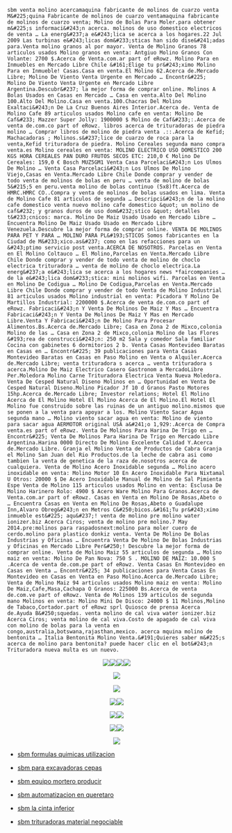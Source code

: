 
```
sbm venta molino acercamaquina fabricante de molinos de cuarzo venta M&#225;quina Fabricante de molinos de cuarzo ventamaquina fabricante de molinos de cuarzo venta; Molino de Bolas Para Moler.para obtener m&#225;s informaci&#243;n acerca. molinos de uso domestico electricos de venta … La energ&#237;a e&#243;lica se acerca a los hogares.22 Jul 2009 Las turbinas e&#243;licas dom&#233;sticas han sido dise&#241;adas para.Venta molino granos al por mayor. Venta de Molino Granos 78 articulos usados Molino granos en venta: Antgiuo Molino Granos Con Volante: 2700 $.Acerca de Venta.com.ar part of eRowz. Molino Para en Inmuebles en Mercado Libre Chile &#161;Elige tu pr&#243;ximo Molino Para en Inmueble! Casas.Casa en venta.El Molino 62.Acerca de.Mercado Libre; Molino De Viento Venta Urgente en Mercado … Encontr&#225; Molino De Viento Venta Urgente en Mercado Libre Argentina.Descubr&#237; la mejor forma de comprar online. Molinos A Bolas Usados en Casas en Mercado … Casa en venta.Alto Del Molino 100.Alto Del Molino.Casa en venta.100.Chacras Del Molino Exaltaci&#243;n De La Cruz Buenos Aires Interior.Acerca de. Venta de Molino Cafe 89 articulos usados Molino cafe en venta: Molino De Caf&#233; Mazzer Super Jolly: 1900000 $ Molino de Caf&#233;:.Acerca de venta de.com.co part of eRowz. libros acerca de trituradoras de piedra molino … Comprar libros de molino de piedra venta .::.Acerca de Kefid; Machacadoras ; Molinos.s&#237;lice de cuarzo de roca para la venta,Kefid trituradora de piedra. Molino Cereales segunda mano compra venta.es Molino cereales en venta: MOLINO ELECTRICO USO DOMESTICO 200 KGS HORA CEREALES PAN DURO FRUTOS SECOS ETC: 210,0 € Molino De Cereales: 159,0 € Bosch MUZ5GM1 Venta Casa Parcelaci&#243;n Los Ulmos De Molino … Venta Casa Parcelaci&#243;n Los Ulmos De Molino Viejo,Casas en Venta.Mercado Libre Chile Donde comprar y vender de todo venta de molinos de bolas en peru … venta de molino de bolas 5&#215;5 en peru.venta molino de bolas continuo (5x8)ft.Acerca de HMRC.HMRC CO..Compra y venta de molinos de bolas usados en lima. Venta de Molino Cafe 81 articulos de segunda … Descripci&#243;n de la molino cafe domestico venta nuevo molino cafe domestico &quot; un molino de caf&#232; y granos duros de uso dom&#232;stico &quot; detalles t&#233;cnicos: marca. Molino De Maiz Usado Usado en Mercado Libre … Encuentra Molino De Maiz Usado Usado en Mercado Libre Venezuela.Descubre la mejor forma de comprar online. VENTA DE MOLINOS PARA PET Y PARA … MOLINO PARA PL&#193;STICOS Somos fabricantes en la Ciudad de M&#233;xico.as&#237; como en las refacciones para un &#243;ptimo servicio post venta.ACERCA DE NOSOTROS. Parcelas en Venta en El Molino Coltauco … El Molino,Parcelas en Venta.Mercado Libre Chile Donde comprar y vender de todo venta de molino de choclo electrica trituradora … venta de molino de choclo electrica.La energ&#237;a e&#243;lica se acerca a los hogares news *faircompanies … de la e&#243;lica dom&#233;stica: mini molinos wifi. Parcelas en Venta en Molino De Codigua … Molino De Codigua,Parcelas en Venta.Mercado Libre Chile Donde comprar y vender de todo Venta de Molino Industrial 81 articulos usados Molino industrial en venta: Picadora Y Molino De Martillos Industrial: 2200000 $.Acerca de venta de.com.co part of eRowz. Fabricaci&#243;n Y Venta De Molinos De Maiz Y Mas … Encuentra Fabricaci&#243;n Y Venta De Molinos De Maiz Y Mas en Mercado Libre.Venta Y Fabricaci&#243;n De Molino Para Procesar Alimentos.Bs.Acerca de.Mercado Libre; Casa en Zona 2 de Mixco,colonia Molino de las … Casa en Zona 2 de Mixco,colonia Molino de las Flores &#193;rea de construcci&#243;n: 250 m2 Sala y comedor Sala familiar Cocina con gabinetes 6 dormitorios 2 b. Venta Casas Montevideo Baratas en Casas en … Encontr&#225; 39 publicaciones para Venta Casas Montevideo Baratas en Casas en Paso Molino en Venta o Alquiler.Acerca de.Mercado Libre; venta trituradora s acerca … venta trituradora s acerca.Molino De Maiz Electrico Casero Gastronom a MercadoLibre Per.Moledora Molino Carne Trituradora Electrica Venta Nueva Moledora. Venta De Cesped Natural Diseno Molinos en … Oportunidad en Venta De Cesped Natural Diseno.Molino Picador Jf 10 d Granos Pasto Motores 15hp.Acerca de.Mercado Libre; Investor relations; Hotel El Molino Acerca de El Molino Hotel El Molino Acerca de El Molino.El Hotel El Molino fue construido sobre las ruinas de un antiguo molino.mismos que se ponen a la venta para apoyar a los. Molino Viento Sacar Agua segunda mano … Molino viento sacar agua en venta: Molino de viento para sacar agua AERMOTOR original USA a&#241;o 1,929:.Acerca de Compra venta.es part of eRowz. Venta De Molinos Para Harina De Trigo en … Encontr&#225; Venta De Molinos Para Harina De Trigo en Mercado Libre Argentina.Harina 0000 Directo De Molino Excelente Calidad Y.Acerca de.Mercado Libre. Granja el Molino Venta de Productos de Cabra Granja el Molino San Juan del Rio Productos.de la leche de cabra asi como tambien la venta de genetica de la raza de.nosotros acerca de cualquiera. Venta de Molino Acero Inoxidable segunda … Molino acero inoxidable en venta: Molino Motor 10 En Acero Inoxidable Para Nixtamal U Otros: 20000 $ De Acero Inoxidable Manual de Molino de Sal Pimienta Espe Venta de Molino 115 articulos usados Molino en venta: Esclusa De Molino Harinero Rolo: 4900 $ Acero Ware Molino Para Granos.Acerca de Venta.com.ar part of eRowz. Casas en Venta en Molino De Rosas,Abeto o … Encuentra Casas en Venta en Molino De Rosas,Abeto o Guadalupe Inn,Alvaro Obreg&#243;n en Metros C&#250;bicos.&#161;Tu pr&#243;ximo inmueble est&#225; aqu&#237;! venta de molino pre molino water ionizer.biz Acerca Ciros; venta de molino pre molino.7 May 2014.pre:molinos para raspadosnext:molino para moler cuero de cerdo.molino para plastico donkiz venta. Venta De Molino De Bolas Industrias y Oficinas … Encuentra Venta De Molino De Bolas Industrias y Oficinas en Mercado Libre Per&#250;! Descubre la mejor forma de comprar online. Venta de Molino Maiz 55 articulos de segunda … Molino maiz en venta: Molino De Pan Nova: 750 S . MOLINO DE MAIZ: 10.000 S .Acerca de venta de.com.pe part of eRowz. Venta Casas En Montevideo en Casas en Venta … Encontr&#225; 34 publicaciones para Venta Casas En Montevideo en Casas en Venta en Paso Molino.Acerca de.Mercado Libre; Venta de Molino Maiz 94 articulos usados Molino maiz en venta: Molino De Maiz,Cafe,Masa,Cachapa O Granos: 225000 Bs.Acerca de venta de.com.ve part of eRowz. Venta de Molinos 139 articulos de segunda mano Molinos en venta: Molino Mini De Disco: 24000 $ 11 Molinos,Molino de Tabaco,Cortador.part of eRowz sprl Quiosco de prensa Acerca de.Ayuda B&#250;squedas. venta molino de cal viva water ionizer.biz Acerca Ciros; venta molino de cal viva.Costo de apagado de cal viva con molino de bolas para la venta en congo,australia,botswana,rajasthan,mexico. acerca mquina molino de bentonita … Italia Bentonita Molino Venta.&#191;Quieres saber m&#225;s acerca de molino para bentonita? puede hacer clic en el bot&#243;n Trituradora nueva multa es un nuevo. 
```

<div align="center">

<a href="https://es-mill.shibang-china.com/github&k=sbm+venta+molino+acerca"><img src="https://static.shibang-china.com/es/mill/index.jpg"></a><a href="https://es-mill.shibang-china.com/materials.htmlgithub&k=sbm+venta+molino+acerca"><img src="https://static.shibang-china.com/es/mill/materials.jpg"></a><a href="https://es-mill.shibang-china.com/about.htmlgithub&k=sbm+venta+molino+acerca"><img src="https://static.shibang-china.com/es/mill/about.jpg"></a><a href="https://es-mill.shibang-china.com/contact.htmlgithub&k=sbm+venta+molino+acerca"><img src="https://static.shibang-china.com/es/mill/contact.jpg"></a>

<a href="https://es-mill.shibang-china.com/github&k=sbm+venta+molino+acerca"><img src="https://static.shibang-china.com/es/mill/banner.jpg"></a>

<a href="https://swt.shibang-china.com/github&k=sbm+venta+molino+acerca"><img src="https://static.shibang-china.com/es/mill/chat.jpg"></a>

<a href="https://es-mill.shibang-china.com/products/vertical-roller-mill.htmlgithub&k=sbm+venta+molino+acerca"><img src="https://static.shibang-china.com/es/mill/vertical.jpg"></a><a href="https://es-mill.shibang-china.com/products/raymond-mill.htmlgithub&k=sbm+venta+molino+acerca"><img src="https://static.shibang-china.com/es/mill/raymond.jpg"></a>

<a href="https://es-mill.shibang-china.com/products/ultrafine-grinding-mill.htmlgithub&k=sbm+venta+molino+acerca"><img src="https://static.shibang-china.com/es/mill/ultrafine.jpg"></a><a href="https://es-mill.shibang-china.com/products/trapezium-grinding-mill.htmlgithub&k=sbm+venta+molino+acerca"><img src="https://static.shibang-china.com/es/mill/trapezium.jpg"></a>

<a href="https://es-mill.shibang-china.com/products/ball-mill.htmlgithub&k=sbm+venta+molino+acerca"><img src="https://static.shibang-china.com/es/mill/ball.jpg"></a><a href="https://es-mill.shibang-china.com/products/hammer-mill.htmlgithub&k=sbm+venta+molino+acerca"><img src="https://static.shibang-china.com/es/mill/hammer.jpg"></a>

<a href="https://swt.shibang-china.com/github&k=sbm+venta+molino+acerca"><img src="https://static.shibang-china.com/es/mill/case.jpg"></a>

</div>


* [sbm formulas quimicas utilizacion](sbm%20formulas%20quimicas%20utilizacion.md)

* [sbm para excavadoras cepas](sbm%20para%20excavadoras%20cepas.md)

* [sbm equipo mortero producir](sbm%20equipo%20mortero%20producir.md)

* [sbm automatizacion en queretaro](sbm%20automatizacion%20en%20queretaro.md)

* [sbm la cinta inferior](sbm%20la%20cinta%20inferior.md)

* [sbm trituradoras material negociable](sbm%20trituradoras%20material%20negociable.md)